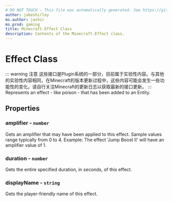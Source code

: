 ```yaml
---
# DO NOT TOUCH — This file was automatically generated. See https://github.com/Mojang/MinecraftScriptingApiDocsGenerator to modify descriptions, examples, etc.
author: jakeshirley
ms.author: jashir
ms.prod: gaming
title: Minecraft.Effect Class
description: Contents of the Minecraft.Effect class.
---
```

# Effect Class
::: warning 注意
这些接口是Plugin系统的一部分，目前属于实验性内容。与其他的实验性内容相同，在Minecraft的版本更新过程中，这些内容可能会发生一些功能性的变化。请自行关注Minecraft的更新日志以获取最新的接口更新。
:::
Represents an effect - like poison - that has been added to an Entity.

## Properties
### **amplifier** - `number`
Gets an amplifier that may have been applied to this effect. Sample values range typically from 0 to 4. Example: The effect 'Jump Boost II' will have an amplifier value of 1.


### **duration** - `number`
Gets the entire specified duration, in seconds, of this effect.


### **displayName** - `string`
Gets the player-friendly name of this effect.



